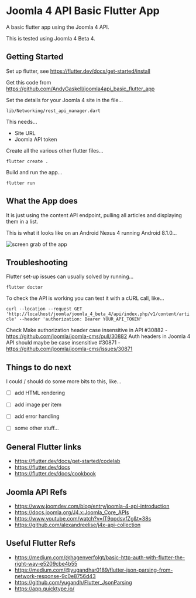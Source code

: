 # Joomla 4 API Basic Flutter App

A basic flutter app using the Joomla 4 API.

This is tested using Joomla 4 Beta 4.



## Getting Started

Set up flutter, see https://flutter.dev/docs/get-started/install

Get this code from https://github.com/AndyGaskell/joomla4api_basic_flutter_app

Set the details for your Joomla 4 site in the file...

```lib/Networking/rest_api_manager.dart```

This needs...
* Site URL
* Joomla API token


Create all the various other flutter files...

```flutter create .```

Build and run the app...

```flutter run```



## What the App does

It is just using the content API endpoint, pulling all articles and displaying them in a list.

This is what it looks like on an Android Nexus 4 running Android 8.1.0...

![screen grab of the app](joomla4api_basic_flutter_app_small.png)



## Troubleshooting

Flutter set-up issues can usually solved by running...

```flutter doctor```

To check the API is working you can test it with a cURL call, like...

```curl --location --request GET 'http://localhost/joomla/joomla_4_beta_4/api/index.php/v1/content/article' --header 'authorization: Bearer YOUR_API_TOKEN'```

Check 
Make authorization header case insensitive in API #30882 - https://github.com/joomla/joomla-cms/pull/30882
Auth headers in Joomla 4 API should maybe be case insensitive #30871 - https://github.com/joomla/joomla-cms/issues/30871



## Things to do next 

I could / should do some more bits to this, like...

- [ ] add HTML rendering
- [ ] add image per item
- [ ] add error handling
- [ ] some other stuff...



## General Flutter links

* https://flutter.dev/docs/get-started/codelab
* https://flutter.dev/docs
* https://flutter.dev/docs/cookbook



## Joomla API Refs

* https://www.joomdev.com/blog/entry/joomla-4-api-introduction
* https://docs.joomla.org/J4.x:Joomla_Core_APIs
* https://www.youtube.com/watch?v=lT9qodsvfZg&t=38s
* https://github.com/alexandreelise/j4x-api-collection



## Useful Flutter Refs

* https://medium.com/@hagenverfolgt/basic-http-auth-with-flutter-the-right-way-e5209cbe4b55
* https://medium.com/@yugandhar0189/flutter-json-parsing-from-network-response-9c0e8756d43
* https://github.com/yugandh/Flutter_JsonParsing
* https://app.quicktype.io/


